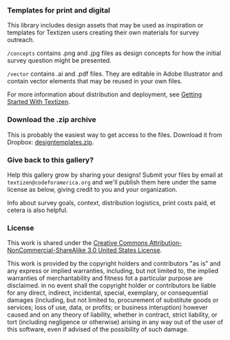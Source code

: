 ### Templates for print and digital
This library includes design assets that may be used as inspiration or templates for Textizen users creating their own materials for survey outreach.

`/concepts` contains .png and .jpg files as design concepts for how the initial survey question might be presented.

`/vector` contains .ai and .pdf files. They are editable in Adobe Illustrator and contain vector elements that may be reused in your own files.

For more information about distribution and deployment, see [Getting Started With Textizen](http://www.textizen.com/getstarted).

### Download the .zip archive
This is probably the easiest way to get access to the files. Download it from Dropbox: [designtemplates.zip](https://www.dropbox.com/s/sdim9piv4wvndpc/designtemplates.zip).

### Give back to this gallery?
Help this gallery grow by sharing your designs! Submit your files by email at `textizen@codeforamerica.org` and we'll publish them here under the same license as below, giving credit to you and your organization.

Info about survey goals, context, distribution logistics, print costs paid, et cetera is also helpful.

### License
This work is shared under the [Creative Commons Attribution-NonCommercial-ShareAlike 3.0 United States License](http://creativecommons.org/licenses/by-nc-sa/3.0/us/).

This work is provided by the copyright holders and contributors "as is" and any express or implied warranties, including, but not limited to, the implied warranties of merchantability and fitness fot a particular purpose are disclaimed. in no event shall the copyright holder or contributors be liable for any direct, indirect, incidental, special, exemplary, or consequential damages (including, but not limited to, procurement of substitute goods or services; loss of use, data, or profits; or business interuption) however caused and on any theory of liability, whether in contract, strict liability, or tort (including negligence or otherwise) arising in any way out of the user of this software, even if advised of the possibility of such damage.